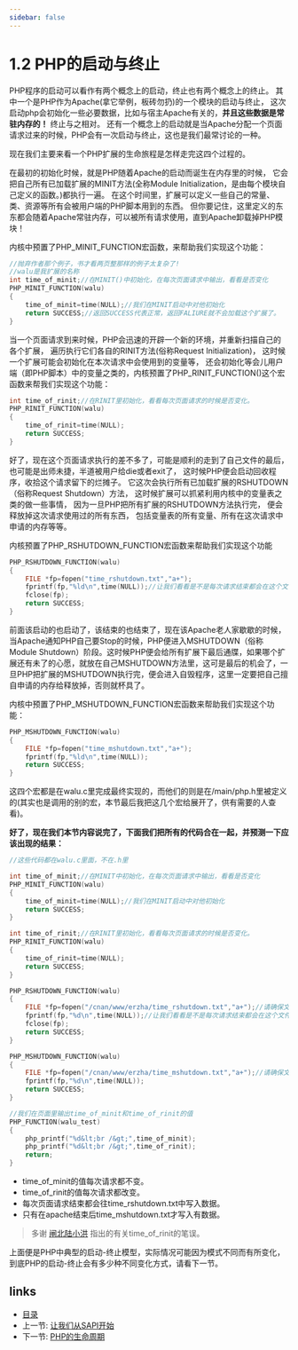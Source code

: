 ```yaml
---
sidebar: false
---
```


# 1.2 PHP的启动与终止

PHP程序的启动可以看作有两个概念上的启动，终止也有两个概念上的终止。
其中一个是PHP作为Apache(拿它举例，板砖勿扔)的一个模块的启动与终止，
这次启动php会初始化一些必要数据，比如与宿主Apache有关的，**并且这些数据是常驻内存的！**
终止与之相对。
还有一个概念上的启动就是当Apache分配一个页面请求过来的时候，PHP会有一次启动与终止，这也是我们最常讨论的一种。

现在我们主要来看一个PHP扩展的生命旅程是怎样走完这四个过程的。

在最初的初始化时候，就是PHP随着Apache的启动而诞生在内存里的时候，
它会把自己所有已加载扩展的MINIT方法(全称Module Initialization，是由每个模块自己定义的函数。)都执行一遍。
在这个时间里，扩展可以定义一些自己的常量、类、资源等所有会被用户端的PHP脚本用到的东西。
但你要记住，这里定义的东东都会随着Apache常驻内存，可以被所有请求使用，直到Apache卸载掉PHP模块！

内核中预置了PHP_MINIT_FUNCTION宏函数，来帮助我们实现这个功能：

````c
//抛弃作者那个例子，书才看两页整那样的例子太复杂了!
//walu是我扩展的名称
int time_of_minit;//在MINIT()中初始化，在每次页面请求中输出，看看是否变化
PHP_MINIT_FUNCTION(walu)
{
	time_of_minit=time(NULL);//我们在MINIT启动中对他初始化
	return SUCCESS;//返回SUCCESS代表正常，返回FALIURE就不会加载这个扩展了。
}

````

当一个页面请求到来时候，PHP会迅速的开辟一个新的环境，并重新扫描自己的各个扩展，
遍历执行它们各自的RINIT方法(俗称Request Initialization)，
这时候一个扩展可能会初始化在本次请求中会使用到的变量等，
还会初始化等会儿用户端（即PHP脚本）中的变量之类的，内核预置了PHP_RINIT_FUNCTION()这个宏函数来帮我们实现这个功能：

````c
int time_of_rinit;//在RINIT里初始化，看看每次页面请求的时候是否变化。
PHP_RINIT_FUNCTION(walu)
{
	time_of_rinit=time(NULL);
	return SUCCESS;
}

````

好了，现在这个页面请求执行的差不多了，可能是顺利的走到了自己文件的最后，
也可能是出师未捷，半道被用户给die或者exit了，
这时候PHP便会启动回收程序，收拾这个请求留下的烂摊子。
它这次会执行所有已加载扩展的RSHUTDOWN（俗称Request Shutdown）方法，
这时候扩展可以抓紧利用内核中的变量表之类的做一些事情，
因为一旦PHP把所有扩展的RSHUTDOWN方法执行完，
便会释放掉这次请求使用过的所有东西，
包括变量表的所有变量、所有在这次请求中申请的内存等等。

内核预置了PHP_RSHUTDOWN_FUNCTION宏函数来帮助我们实现这个功能

````c
PHP_RSHUTDOWN_FUNCTION(walu)
{
	FILE *fp=fopen("time_rshutdown.txt","a+");
	fprintf(fp,"%ld\n",time(NULL));//让我们看看是不是每次请求结束都会在这个文件里追加数据
	fclose(fp);
	return SUCCESS;
}

````
前面该启动的也启动了，该结束的也结束了，现在该Apache老人家歇歇的时候，当Apache通知PHP自己要Stop的时候，PHP便进入MSHUTDOWN（俗称Module Shutdown）阶段。这时候PHP便会给所有扩展下最后通牒，如果哪个扩展还有未了的心愿，就放在自己MSHUTDOWN方法里，这可是最后的机会了，一旦PHP把扩展的MSHUTDOWN执行完，便会进入自毁程序，这里一定要把自己擅自申请的内存给释放掉，否则就杯具了。

内核中预置了PHP_MSHUTDOWN_FUNCTION宏函数来帮助我们实现这个功能：

````c
PHP_MSHUTDOWN_FUNCTION(walu)
{
	FILE *fp=fopen("time_mshutdown.txt","a+");
	fprintf(fp,"%ld\n",time(NULL));
	return SUCCESS;
}

````
这四个宏都是在walu.c里完成最终实现的，而他们的则是在/main/php.h里被定义的(其实也是调用的别的宏，本节最后我把这几个宏给展开了，供有需要的人查看)。

**好了，现在我们本节内容说完了，下面我们把所有的代码合在一起，并预测一下应该出现的结果：**
````c
//这些代码都在walu.c里面，不在.h里

int time_of_minit;//在MINIT中初始化，在每次页面请求中输出，看看是否变化
PHP_MINIT_FUNCTION(walu)
{
	time_of_minit=time(NULL);//我们在MINIT启动中对他初始化
	return SUCCESS;
}

int time_of_rinit;//在RINIT里初始化，看看每次页面请求的时候是否变化。
PHP_RINIT_FUNCTION(walu)
{
	time_of_rinit=time(NULL);
	return SUCCESS;
}

PHP_RSHUTDOWN_FUNCTION(walu)
{
	FILE *fp=fopen("/cnan/www/erzha/time_rshutdown.txt","a+");//请确保文件可写，否则apache会莫名崩溃
	fprintf(fp,"%d\n",time(NULL));//让我们看看是不是每次请求结束都会在这个文件里追加数据
	fclose(fp);
	return SUCCESS;
}

PHP_MSHUTDOWN_FUNCTION(walu)
{
	FILE *fp=fopen("/cnan/www/erzha/time_mshutdown.txt","a+");//请确保文件可写，否则apache会莫名崩溃
	fprintf(fp,"%d\n",time(NULL));
	return SUCCESS;
}

//我们在页面里输出time_of_minit和time_of_rinit的值
PHP_FUNCTION(walu_test)
{
	php_printf("%d&lt;br /&gt;",time_of_minit);
	php_printf("%d&lt;br /&gt;",time_of_rinit);
	return;
}


````

 * time_of_minit的值每次请求都不变。
 * time_of_rinit的值每次请求都改变。
 * 每次页面请求结束都会往time_rshutdown.txt中写入数据。
 * 只有在apache结束后time_mshutdown.txt才写入有数据。

> 多谢 [闸北陆小洪](http://weibo.com/showz) 指出的有关time_of_rinit的笔误。

上面便是PHP中典型的启动-终止模型，实际情况可能因为模式不同而有所变化，
到底PHP的启动-终止会有多少种不同变化方式，请看下一节。


## links
   * [目录](<preface.md>)
   * 上一节: [让我们从SAPI开始](<1.1.md>)
   * 下一节: [PHP的生命周期](<1.3.md>)

